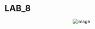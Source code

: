 # LAB_8

<p align="center">
  <img src="https://github.com/MykhailoMatsyshyn/LAB_8/assets/132977585/895f6334-0707-492d-b9fd-2220be576cd2" alt="image">
</p>

